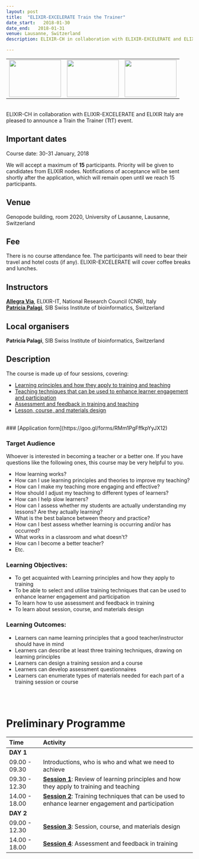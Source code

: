 ```yaml
---
layout: post
title:  "ELIXIR-EXCELERATE Train the Trainer"
date_start:   2018-01-30
date_end:   2018-01-31
venue: Lausanne, Switzerland
description: ELIXIR-CH in collaboration with ELIXIR-EXCELERATE and ELIXIR Italy are pleased to announce a Train the Trainer (TtT) event. This course is meant to offer guidance, ideas and tips for training/teaching design, development and delivery based on research-driven educational principles. Examples and discussions will also focus on the challenges presented by academic teaching.

---
```



<table border="0" width="600">
  <tr>
  <td><a href="https://www.elixir-europe.org/about-us/who-we-are/nodes/switzerland"><img src="../../../img/Logo_elixir_switzerland.png" height="100" width="140"></a></td>
  <td><a href="https://www.sib.swiss/"><img src="../../../img/Logo_SIB.jpg" height="100" width="140"></a></td>
    <td><a href="https://www.elixir-europe.org/about-us/how-funded/eu-projects/excelerate/"><img src="../../../img/Logo_excelerate_whitebackground.png" height="100" width="140"></a></td>
  </tr>
</table>
<br>
ELIXIR-CH in collaboration with ELIXIR-EXCELERATE and ELIXIR Italy are pleased to announce a Train the Trainer (TtT) event.

## Important dates
Course date: 30-31 January, 2018

We will accept a maximum of **15** participants. Priority will be given to candidates from ELIXIR nodes. Notifications of acceptance will be sent shortly after the application, which will remain open until we reach 15 participants.

## Venue
Genopode building, room 2020, University of Lausanne, Lausanne, Switzerland

## Fee
There is no course attendance fee. The participants will need to bear their travel and hotel costs (if any). ELIXIR-EXCELERATE will cover coffee breaks and lunches.

## Instructors
[**Allegra Via**](../../../instructors/allegra_via.html), ELIXIR-IT, National Research Council (CNR), Italy <br>
[**Patricia Palagi**](../../../instructors/patricia_palagi.html), SIB Swiss Institute of bioinformatics, Switzerland<br>

## Local organisers
**Patricia Palagi**, SIB Swiss Institute of bioinformatics, Switzerland<br>

## Description
The course is made up of four sessions, covering:
* [Learning principles and how they apply to training and teaching](https://github.com/TrainTheTrainer/EXCELERATE-TtT/blob/master/TtT_session_1.md)
* [Teaching techniques that can be used to enhance learner engagement and participation](https://github.com/TrainTheTrainer/EXCELERATE-TtT/blob/master/TtT_session_2.md)
* [Assessment and feedback in training and teaching](https://github.com/TrainTheTrainer/EXCELERATE-TtT/blob/master/TtT_session_3.md)
* [Lesson, course, and materials design](https://github.com/TrainTheTrainer/EXCELERATE-TtT/blob/master/TtT_session_4.md)

<br>
### [Application form](https://goo.gl/forms/RMm1PgFffkpYyJX12)
<br>

### Target Audience
Whoever is interested in becoming a teacher or a better one.
If you have questions like the following ones, this course may be very helpful to you.

* How learning works?
* How can I use learning principles and theories to improve my teaching?
* How can I make my teaching more engaging and effective?
* How should I adjust my teaching to different types of learners?
* How can I help slow learners?
* How can I assess whether my students are actually understanding my lessons? Are they actually learning?
* What is the best balance between theory and practice?
* How can I best assess whether learning is occurring and/or has occurred?
* What works in a classroom and what doesn't?
* How can I become a better teacher?
* Etc.

### Learning Objectives:  
 * To get acquainted with Learning principles and how they apply to training
 * To be able to select and utilise training techniques that can be used to enhance learner engagement and participation
 * To learn how to use assessment and feedback in training
 * To learn about session, course, and materials design

### Learning Outcomes:
 * Learners can name learning principles that a good teacher/instructor should have in mind
 * Learners can describe at least three training techniques, drawing on learning principles
 * Learners can design a training session and a course
 * Learners can develop assessment questionnaires
 * Learners can enumerate types of materials needed for each part of a training session or course

<br>
<br>

# Preliminary Programme

 Time | Activity
:---------------------|:----------------
**DAY 1**             |
09.00 - 09.30         | Introductions, who is who and what we need to achieve
09.30 - 12.30         | [**Session 1**](https://github.com/TrainTheTrainer/EXCELERATE-TtT/blob/master/TtT_session_1.md): Review of learning principles and how they apply to training and teaching
14.00 - 18.00         | [**Session 2**](https://github.com/TrainTheTrainer/EXCELERATE-TtT/blob/master/TtT_session_2.md): Training techniques that can be used to enhance learner engagement and participation
**DAY 2**             |
09.00 - 12.30         | [**Session 3**](https://github.com/TrainTheTrainer/EXCELERATE-TtT/blob/master/TtT_session_3.md): Session, course, and materials design
14.00 - 18.00         | [**Session 4**](https://github.com/TrainTheTrainer/EXCELERATE-TtT/blob/master/TtT_session_4.md): Assessment and feedback in training
